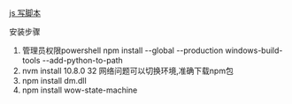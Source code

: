[js 写脚本](https://aweiu.com/%E7%94%A8%20JS%20%E5%86%99%E6%B8%B8%E6%88%8F%E8%87%AA%E5%8A%A8%E8%84%9A%E6%9C%AC%E6%98%AF%E4%BB%80%E4%B9%88%E4%BD%93%E9%AA%8C%EF%BC%9F/)

安装步骤

1. 管理员权限powershell npm install --global --production windows-build-tools --add-python-to-path
1. nvm install 10.8.0 32      网络问题可以切换环境,准确下载npm包
1. npm install dm.dll
1. npm install wow-state-machine

